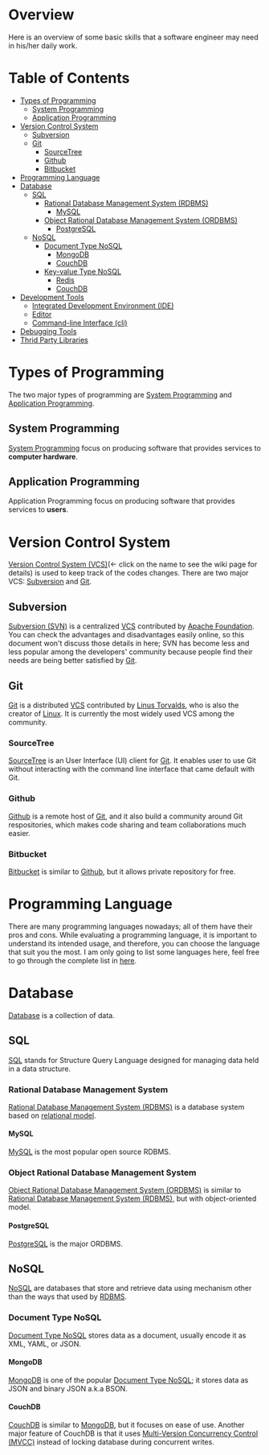 Overview
========

Here is an overview of some basic skills that a software engineer may need in his/her daily work.

# Table of Contents
* [Types of Programming](#types-of-programming)
	* [System Programming](#system-programming)
	* [Application Programming](#application-programming)
* [Version Control System](#version-control-system)
	* [Subversion](#subversion)
	* [Git](#git)
		* [SourceTree](#sourcetree)
		* [Github](#github)
		* [Bitbucket](#bitbucket)
* [Programming Language](#programming-language)
* [Database](#database)
	* [SQL](#sql)
		* [Rational Database Management System (RDBMS)](#relational-database-management-system)
			* [MySQL](#mysql)
		* [Object Rational Database Management System (ORDBMS)](#object-relational-database-management-system)
			* [PostgreSQL](#postgresql)
	* [NoSQL](#nosql)
		* [Document Type NoSQL](#document-type-nosql)
			* [MongoDB](#mongodb)
			* [CouchDB](#couchdb)
		* [Key-value Type NoSQL](#key-value-type-nosql)
			* [Redis](#redis)
			* [CouchDB](#couchdb)
* [Development Tools](#development-tools)
	* [Integrated Development Environment (IDE)](#integrated-development-environment)
	* [Editor](#editor)
	* [Command-line Interface (cli)](#command-line-interface)
* [Debugging Tools](#debugging-tools)
* [Thrid Party Libraries](#third-party-libraries)


# Types of Programming
The two major types of programming are [System Programming](#system-programming) and [Application Programming](#application-programming).

## System Programming
[System Programming](http://en.wikipedia.org/wiki/System_programming) focus on producing software that provides services to **computer hardware**.

## Application Programming
Application Programming focus on producing software that provides services to **users**.



# Version Control System
[Version Control System (VCS)](http://en.wikipedia.org/wiki/Revision_control)(<- click on the name to see the wiki page for details) is used to keep track of the codes changes.  There are two major VCS: [Subversion](#subversion) and [Git](#git).

## Subversion
[Subversion (SVN)](http://en.wikipedia.org/wiki/Apache_Subversion) is a centralized [VCS](#version-control-system) contributed by [Apache Foundation](http://en.wikipedia.org/wiki/Apache_Software_Foundation).  You can check the advantages and disadvantages easily online, so this document won't discuss those details in here; SVN has become less and less popular among the developers' community because people find their needs are being better satisfied by [Git](#git).

## Git
[Git](http://en.wikipedia.org/wiki/Git_(software)) is a distributed [VCS](#version-control-system) contributed by [Linus Torvalds](http://en.wikipedia.org/wiki/Linus_Torvalds), who is also the creator of [Linux](http://en.wikipedia.org/wiki/Linux_kernel).  It is currently the most widely used VCS among the community.

### SourceTree
[SourceTree](http://www.sourcetreeapp.com/) is an User Interface (UI) client for [Git](#git).  It enables user to use Git without interacting with the command line interface that came default with Git.

### Github
[Github](https://github.com/) is a remote host of [Git](#git), and it also build a community around Git respositories, which makes code sharing and team collaborations much easier.

### Bitbucket
[Bitbucket](https://bitbucket.org) is similar to [Github](#github), but it allows private repository for free.



# Programming Language
There are many programming languages nowadays; all of them have their pros and cons.  While evaluating a programming language, it is important to understand its intended usage, and therefore, you can choose the language that suit you the most.  I am only going to list some languages here, feel free to go through the complete list in [here](http://en.wikipedia.org/wiki/Comparison_of_programming_languages).



# Database
[Database](http://en.wikipedia.org/wiki/Database) is a collection of data.

## SQL
[SQL](http://en.wikipedia.org/wiki/SQL) stands for Structure Query Language designed for managing data held in a data structure.

### Rational Database Management System
[Rational Database Management System (RDBMS)](http://en.wikipedia.org/wiki/Relational_database_management_system) is a database system based on [relational model](http://en.wikipedia.org/wiki/Relational_model).

#### MySQL
[MySQL](http://en.wikipedia.org/wiki/MySQL) is the most popular open source RDBMS.

### Object Rational Database Management System
[Object Rational Database Management System (ORDBMS)](http://en.wikipedia.org/wiki/Object-relational_database) is similar to [Rational Database Management System (RDBMS)](#rational-database-management-system), but with object-oriented model.

#### PostgreSQL
[PostgreSQL](http://en.wikipedia.org/wiki/PostgreSQL) is the major ORDBMS.

## NoSQL
[NoSQL](http://en.wikipedia.org/wiki/NoSQL) are databases that store and retrieve data using mechanism other than the ways that used by [RDBMS](#relational-database-management-system).

### Document Type NoSQL
[Document Type NoSQL](http://en.wikipedia.org/wiki/NoSQL#Document_store) stores data as a document, usually encode it as XML, YAML, or JSON.

#### MongoDB
[MongoDB](http://en.wikipedia.org/wiki/MongoDB) is one of the popular [Document Type NoSQL](document-type-nosql); it stores data as JSON and binary JSON a.k.a BSON.

#### CouchDB
[CouchDB](http://en.wikipedia.org/wiki/CouchDB) is similar to [MongoDB](#mongodb), but it focuses on ease of use.  Another major feature of CouchDB is that it uses [Multi-Version Concurrency Control (MVCC)](http://en.wikipedia.org/wiki/Multiversion_concurrency_control) instead of locking database during concurrent writes.


